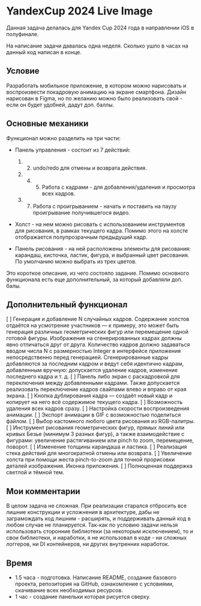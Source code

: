 # YandexCup 2024 Live Image

Данная задача делалась для Yandex Cup 2024 года в направлении iOS в полуфинале.

На написание задачи давалась одна неделя. Сколько ушло в часах на данный код написан в конце.

## Условие
Разработать мобильное приложение, в котором можно нарисовать и воспроизвести покадровую анимацию на экране смартфона.
Дизайн нарисован в Figma, но по желанию можно было реализовать свой - если он будет удобней, дадут доп. баллы.

## Основные механики
Функционал можно разделить на три части:
* Панель управления - состоит из 7 действий: 
    1. 2. undo/redo для отмены и возврата действия.
    3. 4. 5. Работа с кадрами - для добавления/удаления и просмотра всех кадров.
    6. 7. Работа с проигрыванием - начать и поставить на паузу проигрывание получившегося видео.
    
* Холст - на нем можно рисовать с использованием инструментов для рисования, в рамках текущего кадра. Помимо этого на холсте отображается полупрозрачным предыдущий кадр.

* Панель рисования - на ней расположены элементы для рисования: карандаш, кисточка, ластик, фигура, и выбранный цвет рисования. По умолчанию можно выбрать из трех цветов. 

Это короткое описание, из чего состояло задание. Помимо основного функционала есть еще дополнительный, за который добавляли доп. балы. 

## Дополнительный функционал
[ ] Генерация и добавление N случайных кадров. Содержание холстов отдаётся на усмотрение участников — к примеру, это может быть генерация различных геометрических фигур или перемещение одной готовой фигуры. Изображения на сгенерированных кадрах должны явно отличаться друг от друга. Количество кадров должно задаваться вводом числа N с размерностью Integer в интерфейсе приложения непосредственно перед генерацией. Сгенерированные кадры добавляются за последним кадром и ведут себя идентично кадрам, добавленным вручную: допускается удаление кадров, изменение последнего кадра и т. д.
[ ] Панель либо экран с раскадровкой для переключения между добавленными кадрами. Также допускается реализовать переключение кадров свайпами влево и вправо от края экрана.
[ ] Кнопка дублирования кадра — создаёт новый кадр и копирует на него всё содержимое текущего кадра.
[ ] Возможность удаления всех кадров сразу.
[ ] Настройка скорости воспроизведения анимации.
[ ] Экспорт анимации в GIF с возможностью поделиться файлом.
[ ] Выбор кастомного любого цвета рисования из RGB-палитры.
[ ] Инструмент рисования геометрических фигур, прямых линий или кривых Безье (минимум 3 разных фигур), а также взаимодействие с фигурами: увеличение растягиванием или pinch to zoom, перемещение, поворот.
[ ] Изменение толщины карандаша и ластика.
[ ] Реализация стека действий для многократной отмены или возврата.
[ ] Увеличение холста при помощи жеста pinch-to-zoom для точной прорисовки деталей изображения.
Иконка приложения.
[ ] Полноценная поддержка светлой и тёмной тем.


## Мои комментарии
В целом задача не сложная. При реализации старался отбросить все лишние конструкции и усложнения в архитектуре, дабы не заграмождать код лишним - расширять, и поддерживать данный код в любом случае не планируется.
Так-как по условию задачи нельзя использовать сторонние библиотеки (за некоторым исключением), то и свои библиотеки, и наработки, я не использовал в коде - ни сложных логгеров, ни DI контейнеров, ни других внутренних наработок.  

## Время
* 1.5 часа - подготовка. Написание README, создание базового проекта, репозитория на GitHub, ознакомление с условиями, скачивание всех необходимых ресурсов.
* 1 час - создание панельки которая рисуется сверху.
